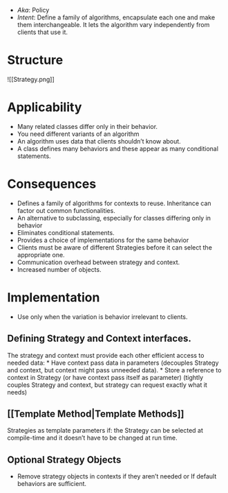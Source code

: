 * *Aka*: Policy
* *Intent*: Define a family of algorithms, encapsulate each one and make them interchangeable. It lets the algorithm vary independently from clients that use it.
# Structure
![[Strategy.png]]

# Applicability
* Many related classes differ only in their behavior.
* You need different variants of an algorithm
* An algorithm uses data that clients shouldn’t know about.
* A class defines many behaviors and these appear as many conditional statements.

# Consequences
* Defines a family of algorithms for contexts to reuse. Inheritance can factor out common functionalities.
* An alternative to subclassing, especially for classes differing only in behavior
* Eliminates conditional statements.
* Provides a choice of implementations for the same behavior
* Clients must be aware of different Strategies before it can select the appropriate one.
* Communication overhead between strategy and context.
* Increased number of objects.

# Implementation
* Use only when the variation is behavior irrelevant to clients.

## Defining Strategy and Context interfaces. 
The strategy and context must provide each other efficient access to needed data:
	* Have context pass data in parameters (decouples Strategy and context, but context might pass unneeded data).
	* Store a reference to context in Strategy (or have context pass itself as parameter) (tightly couples Strategy and context, but strategy can request exactly what it needs)

## [[Template Method|Template Methods]]
Strategies as template parameters if: the Strategy can be selected at compile-time and it doesn’t have to be changed at run time.

## Optional Strategy Objects
* Remove strategy objects in contexts if they aren’t needed or If default behaviors are sufficient.